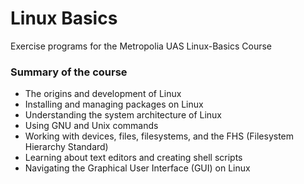 # Linux Basics

Exercise programs for the Metropolia UAS Linux-Basics Course

### Summary of the course

- The origins and development of Linux
- Installing and managing packages on Linux
- Understanding the system architecture of Linux
- Using GNU and Unix commands
- Working with devices, files, filesystems, and the FHS (Filesystem Hierarchy Standard)
- Learning about text editors and creating shell scripts
- Navigating the Graphical User Interface (GUI) on Linux


